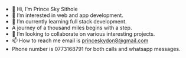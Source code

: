 - 👋 Hi, I’m Prince Sky Sithole
- 👀 I’m interested in web and app development. 
- 🌱 I’m currently learning full stack development.
-  A journey of a thousand miles begins with a step.
- 💞️ I’m looking to collaborate on various interesting projects.
- 📫 How to reach me email is princeskydon8@gmail.com
-  Phone number is 0773168791 for both calls and whatsapp messages. 

<!---
Princeskydon8/Princeskydon8 is a ✨ special ✨ repository because its `README.md` (this file) appears on your GitHub profile.
You can click the Preview link to take a look at your changes.
--->
